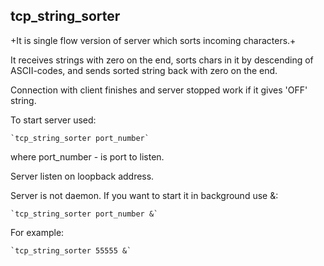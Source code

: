 ## tcp_string_sorter

+It is single flow version of server which sorts incoming characters.+

It receives strings with zero on the end, sorts chars in it by descending of ASCII-codes, and sends sorted string back with zero on the end.

Connection with client finishes and server stopped work if it gives 'OFF' string.

To start server used:

	`tcp_string_sorter port_number`
	
where port_number - is port to listen.

Server listen on loopback address.

Server is not daemon. If you want to start it in background use &:

	`tcp_string_sorter port_number &`
	
For example:

	`tcp_string_sorter 55555 &`
